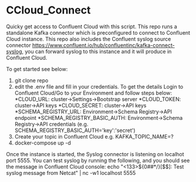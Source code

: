 # CCloud_Connect
Quicky get access to Confluent Cloud with this script. This repo runs a standalone Kafka connector which is preconfigured to connect to Confluent Cloud instance. This repo also includes the Confluent syslog source connector https://www.confluent.io/hub/confluentinc/kafka-connect-syslog, you can forward syslog to this instance and it will produce in Confluent Cloud.

To get started see below:

1. git clone repo
2. edit the .env file and fill in your credentials. To get the details Login to Confluent Cloud/Go to your Environment and follow steps below:
    *CLOUD_URL: cluster->Settings->Bootstrap server
    *CLOUD_TOKEN: cluster->API keys
    *CLOUD_SECRET: cluster->API keys
    *SCHEMA_REGISTRY_URL: Environment->Schema Registry->API endpoint
    *SCHEMA_REGISTRY_BASIC_AUTH: Environment->Schema Registry->API credentials (e.g. SCHEMA_REGISTRY_BASIC_AUTH='key':'secret')
3. Create your topic in Confluent Cloud e.g. KAFKA_TOPIC_NAME=?
4. docker-compose up -d


Once the instance is started, the Syslog connector is listening on localhot port 5555. You can test syslog by running the following, and you should see the message in Confluent Cloud console:
echo "<133>${0##*/}[$$]: Test syslog message from Netcat" | nc -w1 localhost 5555 